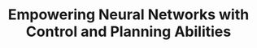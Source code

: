---
layout: "publication"
title: "Empowering Neural Networks with Control and Planning Abilities"
type: "conference"
order: 214
year: 2025
authors: "Shuyuan Wang, Philip D. Loewen, Michael Forbes, Bhushan Gopaluni, Wei Pan"
journal: "Poster session, Proceedings of the 42nd International Conference on Machine Learning (ICML 2025)"
pdf: "2025C01_shuyuan_icml.pdf"
thumbnail: "2025C01_shuyuan_icml.gif"
url: "https://icml.cc/virtual/2025/poster/44176"
image: "/assets/thumbnails/2025C01_shuyuan_icml.gif"
code: "https://github.com/josef-w/Differentiable-iLQR"
thumbnail_caption: "Rocket landing demo."
description: While differentiable control has emerged as a powerful paradigm combining model-free flex- ibility with model-based efficiency, the iterative Linear Quadratic Regulator (iLQR) remains un- derexplored as a differentiable component. The scalability of differentiating through extended it- erations and horizons poses significant challenges, hindering iLQR from being an effective differen- tiable controller. This paper introduces DiLQR, a framework that facilitates differentiation through iLQR, allowing it to serve as a trainable and dif- ferentiable module, either as or within a neural network. A novel aspect of this framework is the analytical solution that it provides for the gradient of an iLQR controller through implicit differenti- ation, which ensures a constant backward cost re- gardless of iteration, while producing an accurate gradient. We evaluate our framework on imitation tasks on famous control benchmarks. Our analyti- cal method demonstrates superior computational performance, achieving up to 128x speedup and a minimum of 21x speedup compared to auto- matic differentiation. Our method also demon- strates superior learning performance (106x) com- pared to traditional neural network policies and better model loss with differentiable controllers that lack exact analytical gradients. Furthermore, we integrate our module into a larger network with visual inputs to demonstrate the capacity of our method for high-dimensional, fully end-to- end tasks. Codes can be found on the project homepage https://sites.google.com/view/dilqr/.
---